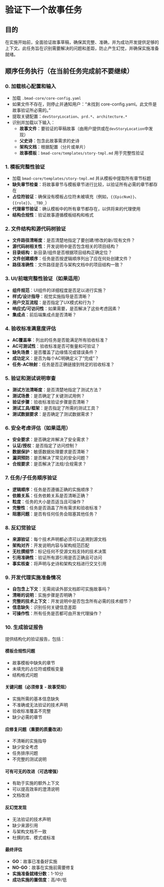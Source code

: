 <!-- 由 BMAD™ Core 驱动 -->

# 验证下一个故事任务

## 目的

在实施开始前，全面验证故事草稿，确保其完整、准确，并为成功开发提供足够的上下文。此任务旨在识别需要解决的问题和差距，防止产生幻觉，并确保实施准备就绪。

## 顺序任务执行（在当前任务完成前不要继续）

### 0. 加载核心配置和输入

-   加载 `.bmad-core/core-config.yaml`
-   如果文件不存在，则停止并通知用户：“未找到 core-config.yaml。此文件是故事验证所必需的。”
-   提取关键配置：`devStoryLocation`、`prd.*`、`architecture.*`
-   识别并加载以下输入：
    -   **故事文件**：要验证的草稿故事（由用户提供或在`devStoryLocation`中发现）
    -   **父史诗**：包含此故事需求的史诗
    -   **架构文档**：根据配置（分片或单片）
    -   **故事模板**：`bmad-core/templates/story-tmpl.md` 用于完整性验证

### 1. 模板完整性验证

-   加载 `bmad-core/templates/story-tmpl.md` 并从模板中提取所有章节标题
-   **缺失章节检查**：将故事章节与模板章节进行比较，以验证所有必需的章节都存在
-   **占位符验证**：确保没有模板占位符未被填充（例如，`{{EpicNum}}`、`{{role}}`、`_TBD_`）
-   **代理章节验证**：确认模板中的所有章节都存在，以供将来的代理使用
-   **结构合规性**：验证故事遵循模板结构和格式

### 2. 文件结构和源代码树验证

-   **文件路径清晰度**：是否清楚地指定了要创建/修改的新/现有文件？
-   **源代码树相关性**：开发说明中是否包含相关的项目结构？
-   **目录结构**：新目录/组件是否根据项目结构正确定位？
-   **文件创建顺序**：任务是否按逻辑顺序列出了应在何处创建文件？
-   **路径准确性**：文件路径是否与架构文档中的项目结构一致？

### 3. UI/前端完整性验证（如果适用）

-   **组件规范**：UI组件的详细程度是否足以进行实施？
-   **样式/设计指导**：视觉实施指导是否清晰？
-   **用户交互流程**：是否指定了UX模式和行为？
-   **响应式/可访问性**：如果需要，是否解决了这些考虑因素？
-   **集成点**：前后端集成点是否清晰？

### 4. 验收标准满意度评估

-   **AC覆盖率**：列出的任务是否能满足所有验收标准？
-   **AC可测试性**：验收标准是否可衡量和可验证？
-   **缺失场景**：是否覆盖了边缘情况或错误条件？
-   **成功定义**：是否为每个AC明确定义了“完成”？
-   **任务-AC映射**：任务是否正确链接到特定的验收标准？

### 5. 验证和测试说明审查

-   **测试方法清晰度**：是否清楚地指定了测试方法？
-   **测试场景**：是否确定了关键测试用例？
-   **验证步骤**：验收标准验证步骤是否清晰？
-   **测试工具/框架**：是否指定了所需的测试工具？
-   **测试数据要求**：是否确定了测试数据需求？

### 6. 安全考虑评估（如果适用）

-   **安全要求**：是否确定并解决了安全需求？
-   **认证/授权**：是否指定了访问控制？
-   **数据保护**：敏感数据处理要求是否清晰？
-   **漏洞预防**：是否解决了常见的安全问题？
-   **合规要求**：是否解决了法规/合规需求？

### 7. 任务/子任务顺序验证

-   **逻辑顺序**：任务是否遵循正确的实施顺序？
-   **依赖关系**：任务依赖关系是否清晰正确？
-   **粒度**：任务的大小是否适当且可操作？
-   **完整性**：任务是否涵盖了所有需求和验收标准？
-   **阻塞问题**：是否有任何任务会阻塞其他任务？

### 8. 反幻觉验证

-   **来源验证**：每个技术声明都必须可以追溯到源文档
-   **架构对齐**：开发说明内容与架构规范匹配
-   **无杜撰细节**：标记任何不受源文档支持的技术决策
-   **引用准确性**：验证所有源引用是否正确且可访问
-   **事实核查**：将声明与史诗和架构文档进行交叉引用

### 9. 开发代理实施准备情况

-   **自包含上下文**：无需阅读外部文档即可实施故事吗？
-   **清晰的说明**：实施步骤是否明确？
-   **完整的技术上下文**：开发说明中是否包含所有必需的技术细节？
-   **信息缺失**：识别任何关键信息差距
-   **可操作性**：所有任务是否都可由开发代理操作？

### 10. 生成验证报告

提供结构化的验证报告，包括：

#### 模板合规性问题

-   故事模板中缺失的章节
-   未填充的占位符或模板变量
-   结构格式问题

#### 关键问题（必须修复 - 故事受阻）

-   实施所需的基本信息缺失
-   不准确或无法验证的技术声明
-   验收标准覆盖不完整
-   缺少必需的章节

#### 应修复问题（重要的质量改进）

-   不清晰的实施指导
-   缺少安全考虑
-   任务排序问题
-   不完整的测试说明

#### 可有可无的改进（可选增强）

-   有助于实施的额外上下文
-   可以提高效率的澄清说明
-   文档改进

#### 反幻觉发现

-   无法验证的技术声明
-   缺少来源引用
-   与架构文档不一致
-   杜撰的库、模式或标准

#### 最终评估

-   **GO**：故事已准备好实施
-   **NO-GO**：故事在实施前需要修复
-   **实施准备就绪分数**：1-10分
-   **成功实施的置信度**：高/中/低
